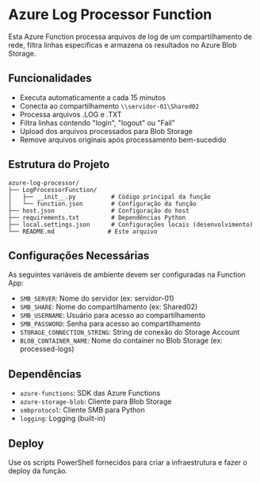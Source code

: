 # Azure Log Processor Function

Esta Azure Function processa arquivos de log de um compartilhamento de rede, filtra linhas específicas e armazena os resultados no Azure Blob Storage.

## Funcionalidades

- Executa automaticamente a cada 15 minutos
- Conecta ao compartilhamento `\\servidor-01\Shared02`
- Processa arquivos .LOG e .TXT
- Filtra linhas contendo "login", "logout" ou "Fail"
- Upload dos arquivos processados para Blob Storage
- Remove arquivos originais após processamento bem-sucedido

## Estrutura do Projeto

```
azure-log-processor/
├── LogProcessorFunction/
│   ├── __init__.py          # Código principal da função
│   └── function.json        # Configuração da função
├── host.json                # Configuração do host
├── requirements.txt         # Dependências Python
├── local.settings.json      # Configurações locais (desenvolvimento)
└── README.md               # Este arquivo
```

## Configurações Necessárias

As seguintes variáveis de ambiente devem ser configuradas na Function App:

- `SMB_SERVER`: Nome do servidor (ex: servidor-01)
- `SMB_SHARE`: Nome do compartilhamento (ex: Shared02)
- `SMB_USERNAME`: Usuário para acesso ao compartilhamento
- `SMB_PASSWORD`: Senha para acesso ao compartilhamento
- `STORAGE_CONNECTION_STRING`: String de conexão do Storage Account
- `BLOB_CONTAINER_NAME`: Nome do container no Blob Storage (ex: processed-logs)

## Dependências

- `azure-functions`: SDK das Azure Functions
- `azure-storage-blob`: Cliente para Blob Storage
- `smbprotocol`: Cliente SMB para Python
- `logging`: Logging (built-in)

## Deploy

Use os scripts PowerShell fornecidos para criar a infraestrutura e fazer o deploy da função.

